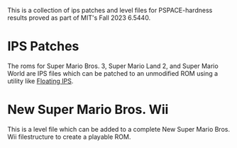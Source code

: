This is a collection of ips patches and level files for PSPACE-hardness results proved as part of MIT's Fall 2023 6.5440.

# IPS Patches
The roms for Super Mario Bros. 3, Super Mario Land 2, and Super Mario World are IPS files which can be patched to an unmodified ROM using a utility like [Floating IPS](https://www.romhacking.net/utilities/1040/).

# New Super Mario Bros. Wii
This is a level file which can be added to a complete New Super Mario Bros. Wii filestructure to create a playable ROM.
